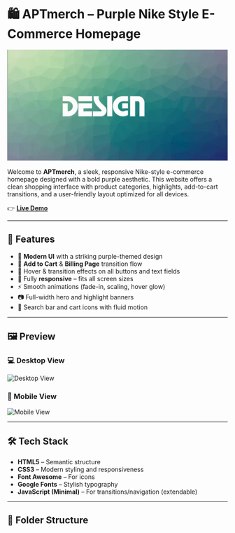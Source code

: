 # 🛍️ APTmerch – Purple Nike Style E-Commerce Homepage

<p align="center"><img src="https://github.com/aagarwal1012/Animated-Text-Kit/blob/master/display/cover.gif?raw=true"/></p>

Welcome to **APTmerch**, a sleek, responsive Nike-style e-commerce homepage designed with a bold purple aesthetic. This website offers a clean shopping interface with product categories, highlights, add-to-cart transitions, and a user-friendly layout optimized for all devices.

👉 **[Live Demo](https://aswinash05.github.io/APTmerch_nike-theme/)**

---

## 🚀 Features

- 🎨 **Modern UI** with a striking purple-themed design
- 🛒 **Add to Cart** & **Billing Page** transition flow
- 🧍 Hover & transition effects on all buttons and text fields
- 📱 Fully **responsive** – fits all screen sizes
- ⚡ Smooth animations (fade-in, scaling, hover glow)
- 📷 Full-width hero and highlight banners
- 🔎 Search bar and cart icons with fluid motion

---

## 🖼️ Preview

### 💻 Desktop View
![Desktop View](https://aswinash05.github.io/APTmerch_nike-theme/images/banner.jpg)

### 📱 Mobile View
![Mobile View](https://aswinash05.github.io/APTmerch_nike-theme/images/highlight.jpg)

---

## 🛠️ Tech Stack

- **HTML5** – Semantic structure
- **CSS3** – Modern styling and responsiveness
- **Font Awesome** – For icons
- **Google Fonts** – Stylish typography
- **JavaScript (Minimal)** – For transitions/navigation (extendable)

---

## 📁 Folder Structure

